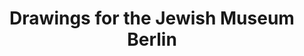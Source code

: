 ---
title: 'Drawings for the Jewish Museum Berlin'
category: 'Drawings'
materials: 'Drawings on paper'
measurements: '20cm x 20cm'
year: '2015'
mainImage: 'jmb-1.jpg'
blurDataURL: ''
images: 'jmb-1.jpg/jmb-2.jpg/jmb-3.jpg/jmb-4.jpg'
imageNames: ''
---